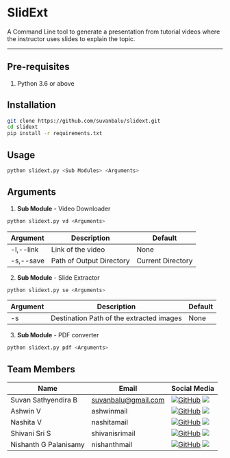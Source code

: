 # SlidExt
 
A Command Line tool to generate a presentation from tutorial videos where the instructor uses slides to explain the topic.
___
## Pre-requisites
1. Python 3.6 or above

## Installation
```bash
git clone https://github.com/suvanbalu/slidext.git
cd slidext
pip install -r requirements.txt
```
## Usage
```bash
python slidext.py <Sub Modules> <Arguments>
```

## Arguments
1. **Sub Module** - Video Downloader
```bash
python slidext.py vd <Arguments>
```
| Argument | Description | Default |
| --- | --- | --- |
| -l,--link | Link of the video | None |
| -s,--save | Path of Output Directory | Current Directory |
  
  
2. **Sub Module** - Slide Extractor
```bash
python slidext.py se <Arguments>
```
| Argument | Description | Default |
| --- | --- | --- |
| -s | Destination Path of the extracted images  | None |


3. **Sub Module** - PDF converter
```bash
python slidext.py pdf <Arguments>
```


## Team Members
| Name | Email | Social Media |
| --- | --- | --- |
| Suvan Sathyendira B | suvanbalu@gmail.com| [![GitHub](https://img.shields.io/badge/github-%23121011.svg?style=for-the-badge&logo=github&logoColor=white)](https://github.com/suvanbalu) [![](https://img.shields.io/badge/LinkedIn-0077B5?style=for-the-badge&logo=linkedin&logoColor=white)](https://www.linkedin.com/in/suvanbalu/)
| Ashwin V | ashwinmail | [![GitHub](https://img.shields.io/badge/github-%23121011.svg?style=for-the-badge&logo=github&logoColor=white)](https://github.com/asxwin) [![](https://img.shields.io/badge/LinkedIn-0077B5?style=for-the-badge&logo=linkedin&logoColor=white)](https://www.linkedin.com/in/)
| Nashita V | nashitamail | [![GitHub](https://img.shields.io/badge/github-%23121011.svg?style=for-the-badge&logo=github&logoColor=white)](https://github.com/NashitaV) [![](https://img.shields.io/badge/LinkedIn-0077B5?style=for-the-badge&logo=linkedin&logoColor=white)](https://www.linkedin.com/in/)
| Shivani Sri S | shivanisrimail | [![GitHub](https://img.shields.io/badge/github-%23121011.svg?style=for-the-badge&logo=github&logoColor=white)](https://github.com/shxvani) [![](https://img.shields.io/badge/LinkedIn-0077B5?style=for-the-badge&logo=linkedin&logoColor=white)](https://www.linkedin.com/in/)
| Nishanth G Palanisamy | nishanthmail | [![GitHub](https://img.shields.io/badge/github-%23121011.svg?style=for-the-badge&logo=github&logoColor=white)](https://github.com/nishanth-g-palanisamy) [![](https://img.shields.io/badge/LinkedIn-0077B5?style=for-the-badge&logo=linkedin&logoColor=white)](https://www.linkedin.com/in/)